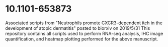 # 10.1101-653873
Associated scripts from "Neutrophils promote CXCR3-dependent itch in the development of atopic dermatitis" posted to biorxiv on 2019/5/31 
This repository contains all scripts used to perform RNA-seq analysis, IHC image quantification, and heatmap plotting performed for the above manuscript.

